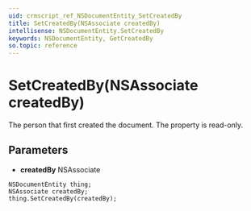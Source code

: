 ```yaml
---
uid: crmscript_ref_NSDocumentEntity_SetCreatedBy
title: SetCreatedBy(NSAssociate createdBy)
intellisense: NSDocumentEntity.SetCreatedBy
keywords: NSDocumentEntity, GetCreatedBy
so.topic: reference
---
```


# SetCreatedBy(NSAssociate createdBy)

The person that first created the document. The property is read-only.

## Parameters

* **createdBy** NSAssociate

```crmscript
NSDocumentEntity thing;
NSAssociate createdBy;
thing.SetCreatedBy(createdBy);
```

